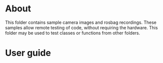 # About
This folder contains sample camera images and rosbag recordings.
These samples allow remote testing of code, without requiring the hardware.
This folder may be used to test classes or functions from other folders.

# User guide

